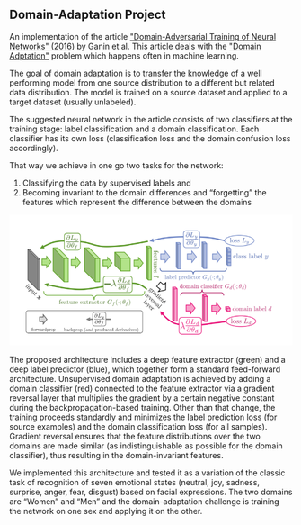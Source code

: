 ## Domain-Adaptation Project
An implementation of the article ["Domain-Adversarial Training of Neural Networks" (2016)](https://arxiv.org/pdf/1505.07818.pdf) by Ganin et al. This article deals with the ["Domain Adptation"](https://en.wikipedia.org/wiki/Domain_adaptation) problem which happens often in machine learning.

The goal of domain adaptation is to transfer the knowledge of a well performing model from one source distribution to a different but related data distribution. The model is trained on a source dataset and applied to a target dataset (usually unlabeled).

The suggested neural network in the article consists of two classifiers at the training stage: label classification and a domain classification. Each classifier has its own loss (classification loss and the domain confusion loss accordingly). 

That way we achieve in one go two tasks for the network:
1. Classifying the data by supervised labels and 
2. Becoming invariant to the domain differences and “forgetting” the features which represent the difference between the domains

![image of the model structure](model_structure.png)


The proposed architecture includes a deep feature extractor (green) and a deep
label predictor (blue), which together form a standard feed-forward architecture.
Unsupervised domain adaptation is achieved by adding a domain classifier (red)
connected to the feature extractor via a gradient reversal layer that multiplies
the gradient by a certain negative constant during the backpropagation-based
training. Other than that change, the training proceeds standardly and minimizes the label
prediction loss (for source examples) and the domain classification loss (for all
samples). 
Gradient reversal ensures that the feature distributions over the two
domains are made similar (as indistinguishable as possible for the domain classifier), thus resulting in the domain-invariant features.

We implemented this architecture and tested it as a variation of the classic task of recognition of seven emotional states (neutral, joy, sadness, surprise, anger, fear, disgust) based on facial expressions. The two domains are “Women” and “Men” and the domain-adaptation challenge is training the network on one sex and applying it on the other. 
